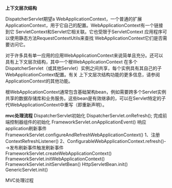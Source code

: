 **上下文层次结构**

DispatcherServlet期望a WebApplicationContext，一个普通的扩展 ApplicationContext，用于它自己的配置。WebApplicationContext有一个链接到它 ServletContext和Servlet它相关联。它也受限于ServletContext 应用程序可以使用静态方法RequestContextUtils来查找 WebApplicationContext它们是否需要访问它。

对于许多具有单一应用的应用WebApplicationContext来说简单且充分。还可以具有上下文层次结构，其中一个根WebApplicationContext 在多个DispatcherServlet（或其他Servlet）实例之间共享，每个实例具有其自己的子WebApplicationContext配置。有关 上下文层次结构功能的更多信息，请参阅ApplicationContext的其他功能。

根WebApplicationContext通常包含基础架构bean，例如需要跨多个Servlet实例共享的数据存储库和业务服务。这些bean是有效继承的，可以在Servlet特定的子代WebApplicationContext中重写（即重新声明）。


**mvc处理流程**
DispatcherServlet初始化
    DispatcherServlet.onRefresh(); 完成前端控制器组件的初始化 
    FrameworkServlet.onApplicationEvent()  响应application刷新事件
    FrameworkServlet.configureAndRefreshWebApplicationContext()  1、注册ContextRefreshListener() 2、ConfigurableWebApplicationContext.refresh()-->发布刷新事件触发刷新事件   
    FrameworkServlet.createWebApplicationContext()
    FrameworkServlet.initWebApplicationContext()
    FrameworkServlet.initServletBean()
    HttpServletBean.init()
    GenericServlet.init()
    
MVC处理过程
    
    

